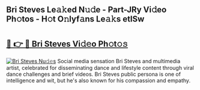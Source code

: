 ## Bri Steves Le𝚊𝚔ed N𝚞𝚍e - Part-JRy Vi𝚍eo Ph𝚘tos - H𝚘t O𝚗lyf𝚊ns Le𝚊𝚔s etlSw

# <h2><a href="http://hf7417r.feru.top/?c=Bri+Steves">🔗 👉 🔴 Bri Steves Vi𝚍𝚎o Ph𝚘t𝚘𝚜</a></h2>

[![Bri Steves Nu𝚍𝚎s](https://i.imgur.com/0TWrTi3.gif)](http://hf7417r.feru.top/?c=Bri+Steves)
Social media sensation Bri Steves and multimedia artist, celebrated for disseminating dance and lifestyle content through viral dance challenges and brief videos. Bri Steves public persona is one of intelligence and wit, but he's also known for his compassion and empathy. 
